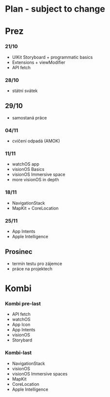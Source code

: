 # Plan - subject to change

# Prez 

### 21/10
* UIKit Storyboard + programmatic basics
* Extensions + viewModifier
* API fetch

### 28/10
* státní svátek

## 29/10
* samostaná práce
  
### 04/11
* cvičení odpadá (AMOK)

### 11/11
* watchOS app
* visionOS Basics
* visionOS Immersive space
* more visionOS in depth

### 18/11
* NavigationStack
* MapKit + CoreLocation

### 25/11
* App Intents
* Apple Intelligence


## Prosinec
* termín testu pro zájemce
* práce na projektech

# Kombi
### Kombi pre-last
* API fetch
* watchOS
* App Icon
* App Intents
* visionOS
* Storybard

### Kombi-last
* NavigationStack
* visionOS
* visionOS Immersive spaces
* MapKit
* CoreLocation
* Apple Intelligence

  
